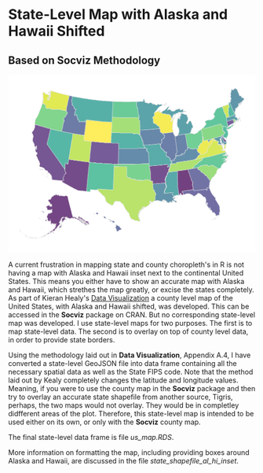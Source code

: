 # State-Level Map with Alaska and Hawaii Shifted
## Based on Socviz Methodology

![](images/us_state_al_hi_inset.png)

A current frustration in mapping state and county choropleth's in R is not having a map with Alaska and Hawaii inset next to the continental United States. This means you either have to show an accurate map with Alaska and Hawaii, which strethes the map greatly, or excise the states completely. As part of Kieran Healy's [Data Visualization](https://socviz.co/index.html#preface) a county level map of the United States, with Alaska and Hawaii shifted, was developed. This can be accessed in the **Socviz** package on CRAN. But no corresponding state-level map was developed. I use state-level maps for two purposes. The first is to map state-level data. The second is to overlay on top of county level data, in order to provide state borders.

Using the methodology laid out in **Data Visualization**, Appendix A.4, I have converted a state-level GeoJSON file into data frame containing all the necessary spatial data as well as the State FIPS code. Note that the method laid out by Kealy completely changes the latitude and longitude values. Meaning, if you were to use the county map in the **Socviz** package and then try to overlay an accurate state shapefile from another source, Tigris, perhaps, the two maps would not overlay. They would be in completley didfferent areas of the plot. Therefore, this state-level map is intended to be used either on its own, or only with the **Socviz** county map.

The final state-level data frame is file *us_map.RDS*. 

More information on formatting the map, including providing boxes around Alaska and Hawaii, are discussed in the file *state_shapefile_al_hi_inset*.
